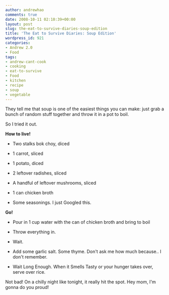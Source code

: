 ```yaml
---
author: andrewhao
comments: true
date: 2008-10-11 02:10:39+00:00
layout: post
slug: the-eat-to-survive-diaries-soup-edition
title: 'The Eat to Survive Diaries: Soup Edition'
wordpress_id: 921
categories:
- Andrew 2.0
- Food
tags:
- andrew-cant-cook
- cooking
- eat-to-survive
- Food
- kitchen
- recipe
- soup
- vegetable
---
```


They tell me that soup is one of the easiest things you can make: just grab a bunch of random stuff together and throw it in a pot to boil.

So I tried it out.

**How to live!**



	
  * Two stalks bok choy, diced

	
  * 1 carrot, sliced

	
  * 1 potato, diced

	
  * 2 leftover radishes, sliced

	
  * A handful of leftover mushrooms, sliced

	
  * 1 can chicken broth

	
  * Some seasonings. I just Googled this.




**Go!**








	
  * Pour in 1 cup water with the can of chicken broth and bring to boil

	
  * Throw everything in.

	
  * Wait.

	
  * Add some garlic salt. Some thyme. Don't ask me how much because.. I don't remember.

	
  * Wait Long Enough. When it Smells Tasty or your hunger takes over, serve over rice.




Not bad! On a chilly night like tonight, it really hit the spot. Hey mom, I'm gonna do you proud!



